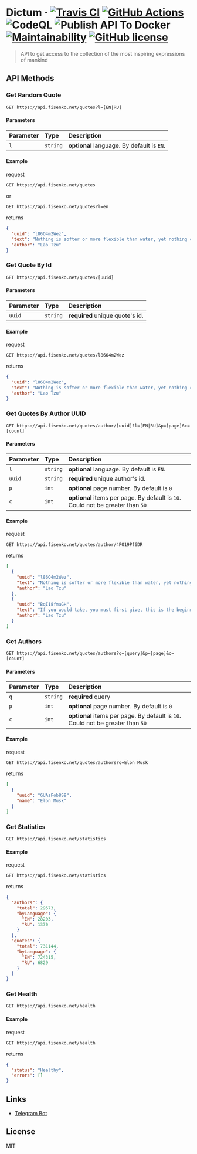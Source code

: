 # Dictum &middot; [![Travis CI](https://travis-ci.com/fisenkodv/dictum.svg?branch=master)](https://travis-ci.com/fisenkodv/dictum) [![GitHub Actions](https://action-badges.now.sh/fisenkodv/dictum?workflow=main)](https://github.com/fisenkodv/dictum/actions) ![CodeQL](https://github.com/fisenkodv/dictum/workflows/CodeQL/badge.svg) ![Publish API To Docker](https://github.com/fisenkodv/dictum/workflows/Publish%20API%20To%20Docker/badge.svg) [![Maintainability](https://api.codeclimate.com/v1/badges/e03dc36ba07a461b497a/maintainability)](https://codeclimate.com/github/fisenkodv/dictum/maintainability) [![GitHub license](https://img.shields.io/badge/license-MIT-blue.svg)](https://github.com/fisenkodv/dictum/blob/master/LICENSE)

> API to get access to the collection of the most inspiring expressions of mankind

## API Methods

### Get Random Quote

```http
GET https://api.fisenko.net/quotes?l=[EN|RU]
```

#### Parameters

| Parameter | Type     | Description                                |
| :-------- | :------- | :----------------------------------------- |
| `l`       | `string` | **optional** language. By default is `EN`. |

#### Example

request

```http
GET https://api.fisenko.net/quotes
```

or

```http
GET https://api.fisenko.net/quotes?l=en
```

returns

```json
{
  "uuid": "l86O4m2Wez",
  "text": "Nothing is softer or more flexible than water, yet nothing can resist it.",
  "author": "Lao Tzu"
}
```

### Get Quote By Id

```http
GET https://api.fisenko.net/quotes/[uuid]
```

#### Parameters

| Parameter | Type     | Description                     |
| :-------- | :------- | :------------------------------ |
| `uuid`    | `string` | **required** unique quote's id. |

#### Example

request

```http
GET https://api.fisenko.net/quotes/l86O4m2Wez
```

returns

```json
{
  "uuid": "l86O4m2Wez",
  "text": "Nothing is softer or more flexible than water, yet nothing can resist it.",
  "author": "Lao Tzu"
}
```

### Get Quotes By Author UUID

```http
GET https://api.fisenko.net/quotes/author/[uuid]?l=[EN|RU]&p=[page]&c=[count]
```

#### Parameters

| Parameter | Type     | Description                                                                     |
| :-------- | :------- | :------------------------------------------------------------------------------ |
| `l`       | `string` | **optional** language. By default is `EN`.                                      |
| `uuid`    | `string` | **required** unique author's id.                                                |
| `p`       | `int`    | **optional** page number. By default is `0`                                     |
| `c`       | `int`    | **optional** items per page. By default is `10`. Could not be greater than `50` |

#### Example

request

```http
GET https://api.fisenko.net/quotes/author/4PO19Pf6DR
```

returns

```json
[
  {
    "uuid": "l86O4m2Wez",
    "text": "Nothing is softer or more flexible than water, yet nothing can resist it.",
    "author": "Lao Tzu"
  },
  {
    "uuid": "BqI18fmaGH",
    "text": "If you would take, you must first give, this is the beginning of intelligence.",
    "author": "Lao Tzu"
  }
]
```

### Get Authors

```http
GET https://api.fisenko.net/quotes/authors?q=[query]&p=[page]&c=[count]
```

#### Parameters

| Parameter | Type     | Description                                                                     |
| :-------- | :------- | :------------------------------------------------------------------------------ |
| `q`       | `string` | **required** query                                                              |
| `p`       | `int`    | **optional** page number. By default is `0`                                     |
| `c`       | `int`    | **optional** items per page. By default is `10`. Could not be greater than `50` |

#### Example

request

```http
GET https://api.fisenko.net/quotes/authors?q=Elon Musk
```

returns

```json
[
  {
    "uuid": "GUAsFob8S9",
    "name": "Elon Musk"
  }
]
```

### Get Statistics

```http
GET https://api.fisenko.net/statistics
```

#### Example

request

```http
GET https://api.fisenko.net/statistics
```

returns

```json
{
  "authors": {
    "total": 29573,
    "byLanguage": {
      "EN": 28203,
      "RU": 1370
    }
  },
  "quotes": {
    "total": 731144,
    "byLanguage": {
      "EN": 724315,
      "RU": 6829
    }
  }
}
```

### Get Health

```http
GET https://api.fisenko.net/health
```

#### Example

request

```http
GET https://api.fisenko.net/health
```

returns

```json
{
  "status": "Healthy",
  "errors": []
}
```

## Links
- [Telegram Bot](https://telegram.me/ExpressionsOfMankindBot)

## License

MIT

